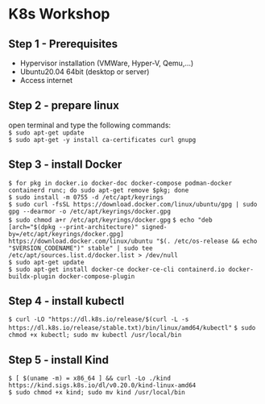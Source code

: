 # K8s Workshop

## Step 1 - Prerequisites
- Hypervisor installation (VMWare, Hyper-V, Qemu,...)
- Ubuntu20.04 64bit (desktop or server)
- Access internet

## Step 2 - prepare linux
open terminal and type the following commands:  
`$ sudo apt-get update`  
`$ sudo apt-get -y install ca-certificates curl gnupg`

## Step 3 - install Docker
`$ for pkg in docker.io docker-doc docker-compose podman-docker containerd runc; do sudo apt-get remove $pkg; done`  
`$ sudo install -m 0755 -d /etc/apt/keyrings`  
`$ sudo curl -fsSL https://download.docker.com/linux/ubuntu/gpg | sudo gpg --dearmor -o /etc/apt/keyrings/docker.gpg`  
`$ sudo chmod a+r /etc/apt/keyrings/docker.gpg`
`$ echo
  "deb [arch="$(dpkg --print-architecture)" signed-by=/etc/apt/keyrings/docker.gpg] https://download.docker.com/linux/ubuntu
  "$(. /etc/os-release && echo "$VERSION_CODENAME")" stable" |
  sudo tee /etc/apt/sources.list.d/docker.list > /dev/null`  
`$ sudo apt-get update`  
`$ sudo apt-get install docker-ce docker-ce-cli containerd.io docker-buildx-plugin docker-compose-plugin`

## Step 4 - install kubectl
`$ curl -LO "https://dl.k8s.io/release/$(curl -L -s https://dl.k8s.io/release/stable.txt)/bin/linux/amd64/kubectl"`
`$ sudo chmod +x kubectl; sudo mv kubectl /usr/local/bin`

## Step 5 - install Kind
`$ [ $(uname -m) = x86_64 ] && curl -Lo ./kind https://kind.sigs.k8s.io/dl/v0.20.0/kind-linux-amd64`  
`$ sudo chmod +x kind; sudo mv kind /usr/local/bin`